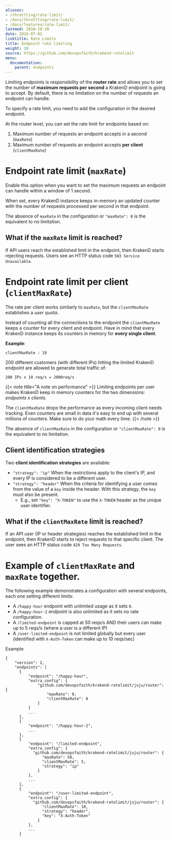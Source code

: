 ```yaml
---
aliases:
- /throttling/rate-limit/
- /docs/throttling/rate-limit/
- /docs/features/rate-limit/
lastmod: 2018-10-30
date: 2016-07-01
linktitle: Rate Limits
title: Endpoint rate limiting
weight: 10
source: https://github.com/devopsfaith/krakend-ratelimit
menu:
  documentation:
    parent: endpoints
---
```


Limiting endpoints is responsibility of the **router rate** and allows you to set the number of **maximum requests per second** a KrakenD endpoint is going to accept. By default, there is no limitation on the number of requests an endpoint can handle.

To specify a rate limit, you need to add the configuration in the desired endpoint.

At the router level, you can set the rate limit for endpoints based on:

1. Maximum number of requests an endpoint accepts in a second (`maxRate`)
2. Maximum number of requests an endpoint accepts **per client** (`clientMaxRate`)


# Endpoint rate limit (`maxRate`)
Enable this option when you want to set the maximum requests an endpoint can handle within a window of 1 second.

When set, every KrakenD instance keeps in-memory an updated counter with the number of requests processed per second in that endpoint.

The absence of `maxRate` in the configuration or `"maxRate": 0` is the equivalent to no limitation.

## What if the `maxRate` limit is reached?
If API users reach the established limit in the endpoint, then KrakenD starts rejecting requests. Users see an HTTP status code `503 Service Unavailable`.

# Endpoint rate limit per client (`clientMaxRate`)
The rate per client works similarly to `maxRate`, but the `clientMaxRate` establishes a *user quota*.

Instead of counting all the connections to the endpoint the `clientMaxRate` keeps a counter for every client and endpoint. Have in mind that every KrakenD instance keeps its counters in memory for **every single client**.

**Example**:

    clientMaxRate : 10

200 different customers (with different IPs) hitting the limited KrakenD endpoint are allowed to generate total traffic of:

    200 IPs x 10 req/s = 2000req/s


{{< note title="A note on performance" >}}
Limiting endpoints per user makes KrakenD keep in memory counters for the two dimensions: *endpoints x clients*.

The `clientMaxRate` drops the performance as every incoming client needs tracking. Even counters are small in data it's easy to end up with several millions of counters.  Make sure to do your math every time.
{{< /note >}}

The absence of `clientMaxRate` in the configuration or `"clientMaxRate": 0` is the equivalent to no limitation.

## Client identification strategies
Two **client identification strategies** are available:

  - `"strategy": "ip"` When the restrictions apply to the client's IP, and every IP is considered to be a different user.
  - `"strategy": "header"` When the criteria for identifying a user comes from the value of a `key` inside the header. With this strategy, the `key` must also be present.
    - E.g., set `"key": "X-TOKEN"` to use the `X-TOKEN` header as the unique user identifier.

## What if the `clientMaxRate` limit is reached?
If an API user (IP or header strategies) reaches the established limit in the endpoint, then KrakenD starts to reject requests to that specific client. The user sees an HTTP status code `429 Too Many Requests`.

# Example of  `clientMaxRate` and `maxRate` together.
The following example demonstrates a configuration with several endpoints, each one setting different limits:

- A `/happy-hour` endpoint with unlimited usage as it sets `0`.
- A `/happy-hour-2` endpoint is also unlimited as it sets no rate configuration.
- A `/limited-endpoint` is capped at 50 reqs/s AND their users can make up to 5 reqs/s (where a user is a different IP)
- A `/user-limited-endpoint` is not limited globally but every user (identified with `X-Auth-Token` can make up to 10 reqs/sec)

Example

    {
        "version": 2,
        "endpoints": [
          {
              "endpoint": "/happy-hour",
              "extra_config": {
                  "github.com/devopsfaith/krakend-ratelimit/juju/router": {
                      "maxRate": 0,
                      "clientMaxRate": 0
                  }
              }
              ...
          },
          {
              "endpoint": "/happy-hour-2",
              ...
          },
          {
              "endpoint": "/limited-endpoint",
              "extra_config": {
                "github.com/devopsfaith/krakend-ratelimit/juju/router": {
                    "maxRate": 50,
                    "clientMaxRate": 5,
                    "strategy": "ip"
                  }
              },
              ...
          },
          {
              "endpoint": "/user-limited-endpoint",
              "extra_config": {
                "github.com/devopsfaith/krakend-ratelimit/juju/router": {
                    "clientMaxRate": 10,
                    "strategy": "header",
                    "key": "X-Auth-Token"
                  }
              },
              ...
          }
